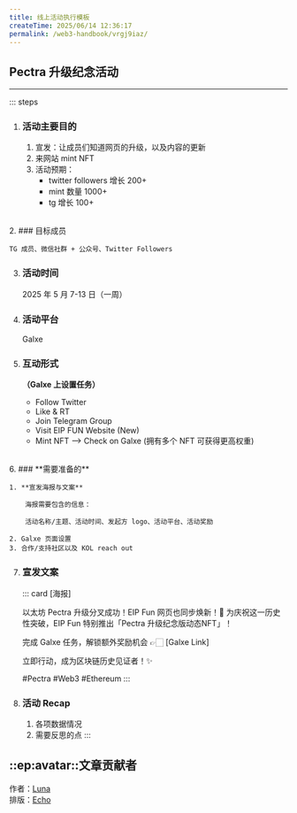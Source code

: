 ```yaml
---
title: 线上活动执行模板
createTime: 2025/06/14 12:36:17
permalink: /web3-handbook/vrgj9iaz/
---
```


## Pectra 升级纪念活动

---
::: steps
1. ### 活动主要目的

    1. 宣发：让成员们知道网页的升级，以及内容的更新
    2. 来网站 mint NFT
    3. 活动预期：
        - twitter followers 增长 200+
        - mint 数量 1000+
        - tg 增长 100+  
<br>
2. ### 目标成员

    TG 成员、微信社群 + 公众号、Twitter Followers

3. ### 活动时间

    2025 年 5 月 7-13 日（一周）

4. ### 活动平台

    Galxe

5. ### 互动形式

    **（Galxe 上设置任务）**

    - Follow Twitter
    - Like & RT
    - Join Telegram Group
    - Visit EIP FUN Website (New) 
    - Mint NFT —> Check on Galxe (拥有多个 NFT 可获得更高权重)  
<br>  
6. ### **需要准备的**

    1. **宣发海报与文案**
        
        海报需要包含的信息：
        
        活动名称/主题、活动时间、发起方 logo、活动平台、活动奖励
        
    2. Galxe 页面设置
    3. 合作/支持社区以及 KOL reach out

7. ### **宣发文案**
    ::: card
    [海报]

    以太坊 Pectra 升级分叉成功！EIP Fun 网页也同步焕新！🌟 为庆祝这一历史性突破，EIP Fun 特别推出「Pectra 升级纪念版动态NFT」！

    完成 Galxe 任务，解锁额外奖励机会 👉🏻 [Galxe Link]

    立即行动，成为区块链历史见证者！✨

    #Pectra #Web3 #Ethereum
    :::

8. ### 活动 Recap

    1. 各项数据情况
    2. 需要反思的点
:::

## ::ep:avatar::文章贡献者  
作者：[Luna](/)  
排版：[Echo](https://x.com/Echo_liuchan)